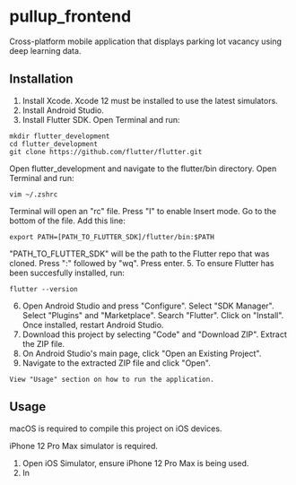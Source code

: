 # pullup_frontend

Cross-platform mobile application that displays parking lot vacancy using deep learning data.

## Installation
1. Install Xcode. Xcode 12 must be installed to use the latest simulators.
2. Install Android Studio.
3. Install Flutter SDK. Open Terminal and run:
```
mkdir flutter_development
cd flutter_development
git clone https://github.com/flutter/flutter.git
```
Open flutter_development and navigate to the flutter/bin directory. Open Terminal and run:
```
vim ~/.zshrc
```
Terminal will open an "rc" file. Press "I" to enable Insert mode. Go to the bottom of the file. Add this line:
```
export PATH=[PATH_TO_FLUTTER_SDK]/flutter/bin:$PATH
```
"PATH_TO_FLUTTER_SDK" will be the path to the Flutter repo that was cloned. Press ":" followed by "wq". Press enter.
5. To ensure Flutter has been succesfully installed, run:
```
flutter --version
```
6. Open Android Studio and press "Configure". Select "SDK Manager". Select "Plugins" and "Marketplace". Search "Flutter". Click on "Install". Once installed, restart Android Studio.
7. Download this project by selecting "Code" and "Download ZIP". Extract the ZIP file.
8. On Android Studio's main page, click "Open an Existing Project".
9. Navigate to the extracted ZIP file and click "Open".
```
View "Usage" section on how to run the application.
```

## Usage
macOS is required to compile this project on iOS devices.

iPhone 12 Pro Max simulator is required.
1. Open iOS Simulator, ensure iPhone 12 Pro Max is being used.
2. In 


